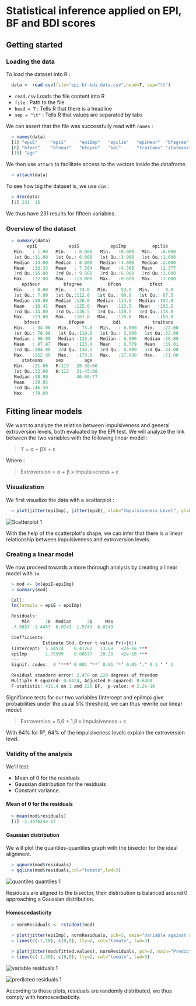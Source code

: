 # Statistical inference applied on EPI, BF and BDI scores

## Getting started

### Loading the data

To load the dataset into R :

```r
  data <- read.csv(file="epi-bf-bdi-data.csv",head=T, sep="\t")
```

- `read.csv` Loads the file content into R
- `file` : Path to the file
- `head = T` : Tells R that there is a headline
- `sep = "\t"` : Tells R that values are separated by tabs

We can assert that the file was successfully read with `names` :

```r
  > names(data)
  [1] "epiE"     "epiS"     "epiImp"   "epilie"   "epiNeur"  "bfagree"  "bfcon"
  [8] "bfext"    "bfneur"   "bfopen"   "bdi"      "traitanx" "stateanx" "sex"
  [15] "age"
```

We then use `attach` to facilitate access to the vectors inside the dataframe.

```r
  > attach(data)
```

To see how big the dataset is, we use `dim` :

```r
  > dim(data)
  [1] 231  15
```

We thus have 231 results for fifteen variables.

### Overview of the dataset

```r
  > summary(data)
        epiE            epiS            epiImp          epilie     
   Min.   : 1.00   Min.   : 0.000   Min.   :0.000   Min.   :0.000  
   1st Qu.:11.00   1st Qu.: 6.000   1st Qu.:3.000   1st Qu.:1.000  
   Median :14.00   Median : 8.000   Median :4.000   Median :2.000  
   Mean   :13.33   Mean   : 7.584   Mean   :4.368   Mean   :2.377  
   3rd Qu.:16.00   3rd Qu.: 9.500   3rd Qu.:6.000   3rd Qu.:3.000  
   Max.   :22.00   Max.   :13.000   Max.   :9.000   Max.   :7.000  
      epiNeur         bfagree          bfcon           bfext      
   Min.   : 0.00   Min.   : 74.0   Min.   : 53.0   Min.   :  8.0  
   1st Qu.: 7.00   1st Qu.:112.0   1st Qu.: 99.0   1st Qu.: 87.5  
   Median :10.00   Median :126.0   Median :114.0   Median :104.0  
   Mean   :10.41   Mean   :125.0   Mean   :113.3   Mean   :102.2  
   3rd Qu.:14.00   3rd Qu.:136.5   3rd Qu.:128.5   3rd Qu.:118.0  
   Max.   :23.00   Max.   :167.0   Max.   :178.0   Max.   :168.0  
       bfneur           bfopen           bdi            traitanx    
   Min.   : 34.00   Min.   : 73.0   Min.   : 0.000   Min.   :22.00  
   1st Qu.: 70.00   1st Qu.:110.0   1st Qu.: 3.000   1st Qu.:32.00  
   Median : 90.00   Median :125.0   Median : 6.000   Median :38.00  
   Mean   : 87.97   Mean   :123.4   Mean   : 6.779   Mean   :39.01  
   3rd Qu.:104.00   3rd Qu.:136.5   3rd Qu.: 9.000   3rd Qu.:44.00  
   Max.   :152.00   Max.   :173.0   Max.   :27.000   Max.   :71.00  
      stateanx     sex        age    
   Min.   :21.00   F:119   20-30:66  
   1st Qu.:32.00   H:112   31-45:88  
   Median :38.00           46-60:77  
   Mean   :39.85                     
   3rd Qu.:46.50                     
   Max.   :79.00 
```

## Fitting linear models

We want to analyze the relation between impulsiveness and general extroversion levels, both evaluated by the EPI test. We will analyze the link between the two variables with the following linear model :

> Y = α + βX + ε

Where :

> Extroversion = α + β x Impulsiveness + ε

### Visualization

We first visualize the data with a scatterplot :

```r
  > plot(jitter(epiImp), jitter(epiE), xlab="Impulsiveness Level", ylab="General Extroversion Level", pch=3)
```

![Scatterplot 1](scatterplot-1.png)

With the help of the scatterplot's shape, we can infer that there is a linear relationship between impulsiveness and extroversion levels.

### Creating a linear model

We now proceed towards a more thorough analysis by creating a linear model with `lm`.

```r
  > mod <- lm(epiE~epiImp)
  > summary(mod)

  Call:
  lm(formula = epiE ~ epiImp)

  Residuals:
      Min      1Q  Median      3Q     Max 
  -7.9657 -1.4457  0.0743  1.5743  6.0743 

  Coefficients:
              Estimate Std. Error t value Pr(>|t|)    
  (Intercept)  5.64574    0.41262   13.68   <2e-16 ***
  epiImp       1.75999    0.08677   20.28   <2e-16 ***
  ---
  Signif. codes:  0 ‘***’ 0.001 ‘**’ 0.01 ‘*’ 0.05 ‘.’ 0.1 ‘ ’ 1 

  Residual standard error: 2.478 on 229 degrees of freedom
  Multiple R-squared: 0.6424, Adjusted R-squared: 0.6408 
  F-statistic: 411.4 on 1 and 229 DF,  p-value: < 2.2e-16 
```

Signifiance tests for our two variables (Intercept and epiImp) give probabilities under the usual 5% threshold, we can thus rewrite our linear model:

> Extroversion = 5,6 + 1,8 x Impulsiveness + ε

With 64% for R², 64% of the impulsiveness levels explain the extroversion level.

### Validity of the analysis

We'll test:

- Mean of 0 for the residuals
- Gaussian distribution for the residuals
- Constant variance.

#### Mean of 0 for the residuals

```r
  > mean(mod$residuals)
  [1] -2.437624e-17
```

####  Gaussian distribution

We will plot the quantiles-quantiles graph with the bisector for the ideal alignment.

```r
  > qqnorm(mod$residuals)
  > qqline(mod$residuals,col="tomato",lwd=3)
```

![quantiles quantiles 1](quantiles-quantiles-1.png)

Residuals are aligned to the bisector, their distribution is balanced around 0 approaching a Gaussian distribution.


#### Homoscedasticity

```r
  > normResiduals <- rstudent(mod)

  > plot(jitter(epiImp), normResiduals, pch=3, main="Variable against studentized residuals", xlab="Impulsiveness level", ylab="Residuals")  
  > lines(c(-1,10), c(0,0), lty=2, col="tomato", lwd=3)  

  > plot(jitter(mod$fitted.values), normResiduals, pch=3, main="Predicted values against studentized residuals", xlab="Predicted values", ylab="Residuals")  
  > lines(c(-1,30), c(0,0), lty=2, col="tomato", lwd=3)  
```

![variable residuals 1](variable-residuals-1.png)

![predicted residuals 1](predicted-residuals-1.png)

According to those plots, residuals are randomly distributed, we thus comply with homoscedasticity.
